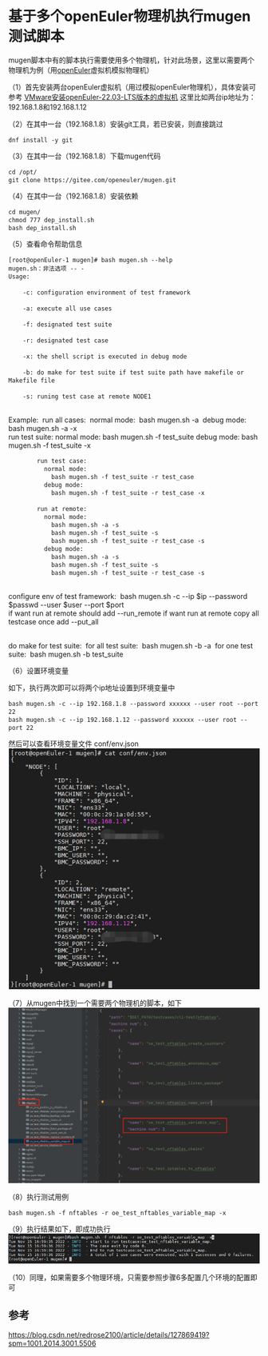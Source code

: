 # 基于多个openEuler物理机执行mugen测试脚本

mugen脚本中有的脚本执行需要使用多个物理机，针对此场景，这里以需要两个物理机为例（用[openEuler](https://so.csdn.net/so/search?q=openEuler&spm=1001.2101.3001.7020)虚拟机模拟物理机）

（1）首先安装两台openEuler虚拟机（用过模拟openEuler物理机），具体安装可参考 [VMware安装openEuler-22.03-LTS版本的虚拟机](http://blog.redrose2100.com/article/420) 这里比如两台ip地址为：192.168.1.8和192.168.1.12

（2）在其中一台（192.168.1.8）安装git工具，若已安装，则直接跳过

    dnf install -y git


（3）在其中一台（192.168.1.8）下载mugen代码

    cd /opt/
    git clone https://gitee.com/openeuler/mugen.git


（4）在其中一台（192.168.1.8）安装依赖

    cd mugen/
    chmod 777 dep_install.sh
    bash dep_install.sh


（5）查看命令帮助信息

    [root@openEuler-1 mugen]# bash mugen.sh --help
    mugen.sh：非法选项 -- -
    Usage:
    
        -c: configuration environment of test framework
    
        -a: execute all use cases
    
        -f: designated test suite
    
        -r: designated test case
    
        -x: the shell script is executed in debug mode
    
        -b: do make for test suite if test suite path have makefile or Makefile file
    
        -s: runing test case at remote NODE1


​    
​        Example:
​            run all cases:
​              normal mode:
​                bash mugen.sh -a
​              debug mode:
​                bash mugen.sh -a -x
​    
            run test suite:
              normal mode:
                bash mugen.sh -f test_suite
              debug mode:
                bash mugen.sh -f test_suite -x
    
            run test case:
              normal mode:
                bash mugen.sh -f test_suite -r test_case
              debug mode:
                bash mugen.sh -f test_suite -r test_case -x
    
            run at remote:
              normal mode:
                bash mugen.sh -a -s
                bash mugen.sh -f test_suite -s
                bash mugen.sh -f test_suite -r test_case -s
              debug mode:
                bash mugen.sh -a -s
                bash mugen.sh -f test_suite -s
                bash mugen.sh -f test_suite -r test_case -s


​    
​            configure env of test framework:
​                bash mugen.sh -c --ip $ip --password $passwd --user $user --port $port
​    
              if want run at remote should add --run_remote
              if want run at remote copy all testcase once add --put_all


​    
​        do make for test suite:
​            for all test suite:
​                bash mugen.sh -b -a
​            for one test suite:
​                bash mugen.sh -b test_suite


（6）设置环境变量

如下，执行两次即可以将两个ip地址设置到环境变量中

    bash mugen.sh -c --ip 192.168.1.8 --password xxxxxx --user root --port 22
    bash mugen.sh -c --ip 192.168.1.12 --password xxxxxx --user root --port 22


然后可以查看环境变量文件 conf/env.json  
![](image/87448b2d36386471171ca757eb409a91.png)

（7）从mugen中找到一个需要两个物理机的脚本，如下  
![](image/3d83bf2b56aff168726573f81f56dc93.png)

（8）执行测试用例

    bash mugen.sh -f nftables -r oe_test_nftables_variable_map -x


（9）执行结果如下，即成功执行  
![](image/f15e4cfebf287c437d1b907b9bb367c8.png)

（10）同理，如果需要多个物理环境，只需要参照步骤6多配置几个环境的配置即可



## 参考

https://blog.csdn.net/redrose2100/article/details/127869419?spm=1001.2014.3001.5506